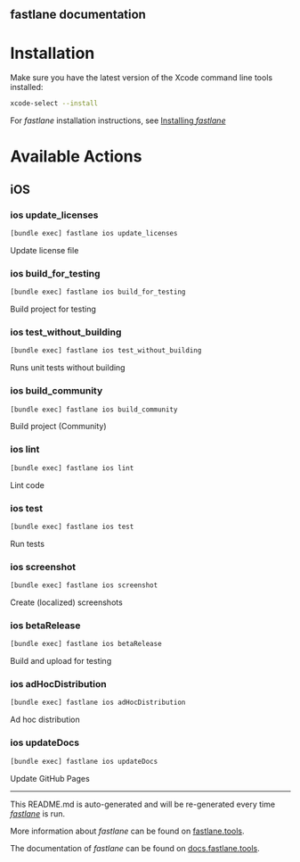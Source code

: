 fastlane documentation
----

# Installation

Make sure you have the latest version of the Xcode command line tools installed:

```sh
xcode-select --install
```

For _fastlane_ installation instructions, see [Installing _fastlane_](https://docs.fastlane.tools/#installing-fastlane)

# Available Actions

## iOS

### ios update_licenses

```sh
[bundle exec] fastlane ios update_licenses
```

Update license file

### ios build_for_testing

```sh
[bundle exec] fastlane ios build_for_testing
```

Build project for testing

### ios test_without_building

```sh
[bundle exec] fastlane ios test_without_building
```

Runs unit tests without building

### ios build_community

```sh
[bundle exec] fastlane ios build_community
```

Build project (Community)

### ios lint

```sh
[bundle exec] fastlane ios lint
```

Lint code

### ios test

```sh
[bundle exec] fastlane ios test
```

Run tests

### ios screenshot

```sh
[bundle exec] fastlane ios screenshot
```

Create (localized) screenshots

### ios betaRelease

```sh
[bundle exec] fastlane ios betaRelease
```

Build and upload for testing

### ios adHocDistribution

```sh
[bundle exec] fastlane ios adHocDistribution
```

Ad hoc distribution

### ios updateDocs

```sh
[bundle exec] fastlane ios updateDocs
```

Update GitHub Pages

----

This README.md is auto-generated and will be re-generated every time [_fastlane_](https://fastlane.tools) is run.

More information about _fastlane_ can be found on [fastlane.tools](https://fastlane.tools).

The documentation of _fastlane_ can be found on [docs.fastlane.tools](https://docs.fastlane.tools).
